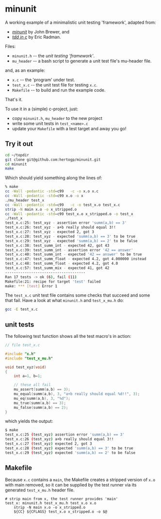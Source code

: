# minunit

A working example of a minimalistic unit testing 'framework', adapted from:
- [*minunit*](http://www.jera.com/techinfo/jtns/jtn003.html) by John Brewer, and
- [*tdd in c*](http://eradman.com/posts/tdd-in-c.html) by Eric Radman.

Files:
- `minunit.h` -- the _unit testing 'framework'_.
- `mu_header` -- a bash script to generate a unit test file's mu-header file.

and, as an example:
- `x.c`      -- the 'program' under test.
- `test_x.c` -- the unit test file for testing `x.c`.
- `Makefile` -- to build and run the example code.

That's it.

To use it in a (simple) c-project, just:
- copy `minunit.h`,  `mu_header` to the new project
- write some unit tests in `test_<name>.c`
- update your `Makefile` with a test target
and away you go!


## Try it out

```bash
cd ~/topdir
git clone git@github.com:hertogp/minunit.git
cd minunit
make
```

Which should yield something along the lines of:

``` bash
% make
cc -Wall -pedantic -std=c99   -c -o x.o x.c
cc -Wall -pedantic -std=c99 x.o -o x
./mu_header test_x
cc -Wall -pedantic -std=c99   -c -o test_x.o test_x.c
strip -N main x.o -o x_stripped.o
cc -Wall -pedantic -std=c99 test_x.o x_stripped.o -o test_x
./test_x
test_x.c:25: test_xyz - assertion error 'summ(a,b) == 3'
test_x.c:26: test_xyz - a+b really should equal 3!!
test_x.c:27: test_xyz - expected 2, got 3
test_x.c:28: test_xyz - expected 'summ(a,b) == 3' to be true
test_x.c:29: test_xyz - expected 'summ(a,b) == 2' to be false
test_x.c:38: test_summ_int - expected 42, got 43
test_x.c:39: test_summ_int - assertion error '42 == answer'
test_x.c:40: test_summ_int - expected '42 == answer' to be true
test_x.c:47: test_summ_float - expected 4.2, got 4.000000 instead
test_x.c:48: test_summ_float - expected 4.2, got 4.0
test_x.c:57: test_summ_mix - expected 41, got 42
-------------------------------------
Ran 17 tests -> ok (6), fail (11)
Makefile:21: recipe for target 'test' failed
make: *** [test] Error 1
```

The `test_x.c` unit test file contains some checks that succeed and some that
fail.  Have a look at what `minunit.h` and `test_x_mu.h` do:

```bash
gcc -E test_x.c
```

## unit tests

The following test function shows all the test macro's in action:

```c
// file test_x.c

#include "x.h"
#include "test_x_mu.h"

void test_xyz(void)
{
    int a=1, b=1;

    // these all fail
    mu_assert(summ(a,b) == 3);
    mu_equal(summ(a,b), 3, "a+b really should equal %d!!", 3);
    mu_eq(summ(a,b), 3, "%d");
    mu_true(summ(a,b) == 3);
    mu_false(summ(a,b) == 2);
}
```

which yields the output:

```bash
$ make
test_x.c:25 (test_xyz) assertion error 'summ(a,b) == 3'
test_x.c:26 (test_xyz) a+b really should equal 3!!
test_x.c:27 (test_xyz) expected 2, got 3
test_x.c:28 (test_xyz) expected 'summ(a,b) == 3' to be true
test_x.c:29 (test_xyz) expected 'summ(a,b) == 2' to be false
```

## Makefile

Because `x.c` contains a `main`, the Makefile creates a stripped version of
`x.o` with main removed, so it can be supplied by the test runner via its
generated `test_x_mu.h` header file.

```make
# strip main from x, the test runner provides 'main'
test_x: minunit.h test_x_mu.h test_x.o x.o
	strip -N main x.o -o x_stripped.o
	${CC} ${CFLAGS} test_x.o x_stripped.o -o $@
```
